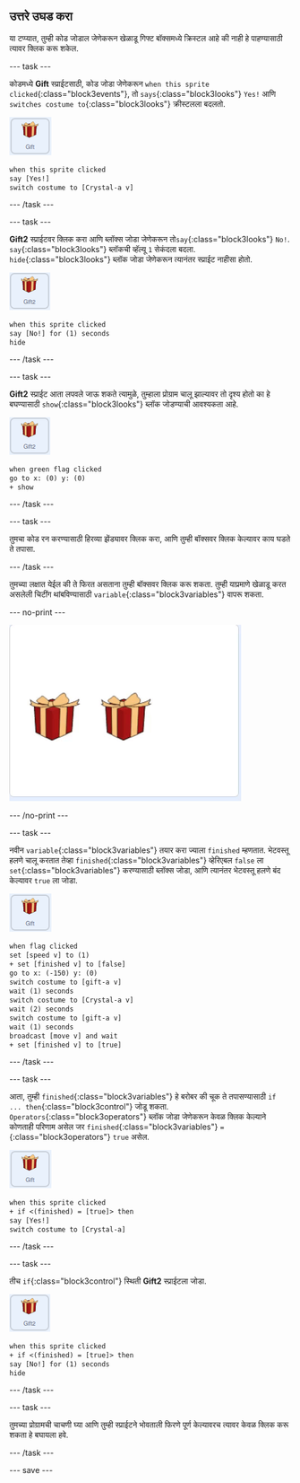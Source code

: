 ## उत्तरे उघड करा

या टप्प्यात, तुम्ही कोड जोडाल जेणेकरून खेळाडू गिफ्ट बॉक्समध्ये क्रिस्टल आहे की नाही हे पाहण्यासाठी त्यावर क्लिक करू शकेल.

--- task ---

कोडमध्ये **Gift** स्प्राईटसाठी, कोड जोडा जेणेकरून `when this sprite clicked`{:class="block3events"}, तो `says`{:class="block3looks"} `Yes!` आणि `switches costume to`{:class="block3looks"} क्रीस्टलला बदलतो.

![gift स्प्राईटची इमेज](images/gift-sprite.png)

```blocks3
when this sprite clicked
say [Yes!]
switch costume to [Crystal-a v]
```

--- /task ---

--- task ---

**Gift2** स्प्राईटवर क्लिक करा आणि ब्लॉक्स जोडा जेणेकरून तो`say`{:class="block3looks"} `No!`. `say`{:class="block3looks"} ब्लॉकची व्हॅल्यू `1` सेकंदला बदला. `hide`{:class="block3looks"} ब्लॉक जोडा जेणेकरून त्यानंतर स्प्राईट नाहीसा होतो.

![gift2 स्प्राईटची इमेज](images/gift2-sprite.png)

```blocks3
when this sprite clicked
say [No!] for (1) seconds
hide
```

--- /task ---

--- task ---

**Gift2** स्प्राईट आता लपवले जाऊ शकते त्यामुळे, तुम्हाला प्रोग्राम चालू झाल्यावर तो दृश्य होतो का हे बघण्यासाठी `show`{:class="block3looks"} ब्लॉक जोडण्याची आवश्यकता आहे.

![gift2 स्प्राईटची इमेज](images/gift2-sprite.png)

```blocks3
when green flag clicked
go to x: (0) y: (0)
+ show
```

--- /task ---

--- task ---

तुमचा कोड रन करण्यासाठी हिरव्या झेंड्यावर क्लिक करा, आणि तुम्ही बॉक्सवर क्लिक केल्यावर काय घडते ते तपासा.

--- /task ---

तुमच्या लक्षात येईल की ते फिरत असताना तुम्ही बॉक्सवर क्लिक करू शकता. तुम्ही याप्रमाणे खेळाडू करत असलेली चिटींग थांबविण्यासाठी `variable`{:class="block3variables"} वापरू शकता.

--- no-print ---

![त्यांनी फिरणे पूर्ण करण्याआधीच भेटवस्तूवर क्लिक केले जात असल्याचे दाखवणारे ऍनिमेटेड gif](images/cheat.gif)

--- /no-print ---

--- task ---

नवीन `variable`{:class="block3variables"} तयार करा ज्याला `finished` म्हणतात. भेटवस्तू हलणे चालू करतात तेव्हा `finished`{:class="block3variables"} व्हेरिएबल `false` ला `set`{:class="block3variables"} करण्यासाठी ब्लॉक्स जोडा, आणि त्यानंतर भेटवस्तू हलणे बंद केल्यावर `true` ला जोडा.

![gift स्प्राईटची इमेज](images/gift-sprite.png)

```blocks3
when flag clicked
set [speed v] to (1)
+ set [finished v] to [false]
go to x: (-150) y: (0)
switch costume to [gift-a v]
wait (1) seconds
switch costume to [Crystal-a v]
wait (2) seconds
switch costume to [gift-a v]
wait (1) seconds
broadcast [move v] and wait
+ set [finished v] to [true]
```

--- /task ---

--- task ---

आता, तुम्ही `finished`{:class="block3variables"} हे बरोबर की चूक ते तपासण्यासाठी `if ... then`{:class="block3control"} जोडू शकता. `Operators`{:class="block3operators"} ब्लॉक जोडा जेणेकरून केवळ क्लिक केल्याने कोणताही परिणाम असेल जर `finished`{:class="block3variables"} `=`{:class="block3operators"} `true` असेल.

![gift स्प्राईटची इमेज](images/gift-sprite.png)

```blocks3
when this sprite clicked
+ if <(finished) = [true]> then
say [Yes!]
switch costume to [Crystal-a]
```

--- /task ---

--- task ---

तीच `if`{:class="block3control"} स्थिती **Gift2** स्प्राईटला जोडा.

![gift2 स्प्राईटची इमेज](images/gift2-sprite.png)

```blocks3
when this sprite clicked
+ if <(finished) = [true]> then
say [No!] for (1) seconds
hide
```

--- /task ---

--- task ---

तुमच्या प्रोग्रामची चाचणी घ्या आणि तुम्ही स्प्राईटने भोवताली फिरणे पूर्ण केल्यावरच त्यावर केवळ क्लिक करू शकता हे बघायला हवे.

--- /task ---

--- save ---
	




